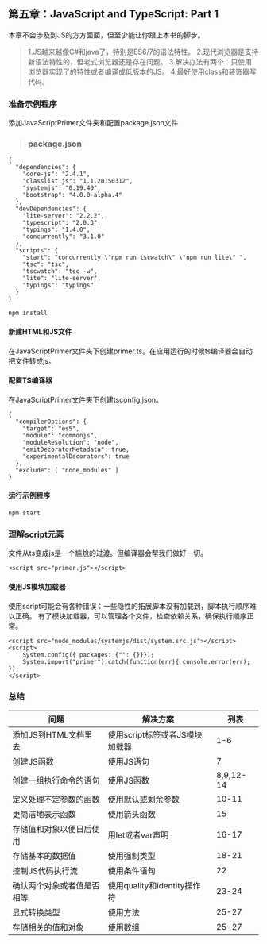 ## 第五章：JavaScript and TypeScript: Part 1
本章不会涉及到JS的方方面面，但至少能让你跟上本书的脚步。
>1.JS越来越像C#和java了，特别是ES6/7的语法特性。
2.现代浏览器是支持新语法特性的，但老式浏览器还是存在问题。
3.解决办法有两个：只使用浏览器实现了的特性或者编译成低版本的JS。
4.最好使用class和装饰器写代码。


### 准备示例程序
添加JavaScriptPrimer文件夹和配置package.json文件
><h3>package.json</h3>
```
{
  "dependencies": {
    "core-js": "2.4.1",
    "classlist.js": "1.1.20150312",
    "systemjs": "0.19.40",
    "bootstrap": "4.0.0-alpha.4"
  },
  "devDependencies": {
    "lite-server": "2.2.2",
    "typescript": "2.0.3",
    "typings": "1.4.0",
    "concurrently": "3.1.0"
  },
  "scripts": {
    "start": "concurrently \"npm run tscwatch\" \"npm run lite\" ",
    "tsc": "tsc",
    "tscwatch": "tsc -w",
    "lite": "lite-server",
    "typings": "typings"
  }
}
```

```
npm install
```
#### 新建HTML和JS文件
在JavaScriptPrimer文件夹下创建primer.ts。在应用运行的时候ts编译器会自动把文件转成js。
#### 配置TS编译器
在JavaScriptPrimer文件夹下创建tsconfig.json。
```
{
  "compilerOptions": {
    "target": "es5",
    "module": "commonjs",
    "moduleResolution": "node",
    "emitDecoratorMetadata": true,
    "experimentalDecorators": true
  },
  "exclude": [ "node_modules" ]
}
```
#### 运行示例程序
```
npm start
```

### 理解script元素
文件从ts变成js是一个尴尬的过渡。但编译器会帮我们做好一切。
```
<script src="primer.js"></script>
```

#### 使用JS模块加载器
使用script可能会有各种错误：一些隐性的拓展脚本没有加载到，脚本执行顺序难以正确。
有了模块加载器，可以管理各个文件，检查依赖关系，确保执行顺序正常。
```
<script src="node_modules/systemjs/dist/system.src.js"></script>
<script>
    System.config({ packages: {"": {}}});
    System.import("primer").catch(function(err){ console.error(err); });
</script>
```

### 总结
| 问题 | 解决方案 | 列表 |
| --- | --- | --- | 
| 添加JS到HTML文档里去 | 使用script标签或者JS模块加载器| 1-6 |
| 创建JS函数 | 使用JS语句 | 7 | 
| 创建一组执行命令的语句 | 使用JS函数 | 8,9,12-14 | 
| 定义处理不定参数的函数 | 使用默认或剩余参数 | 10-11 | 
| 更简洁地表示函数 | 使用箭头函数 | 15 | 
| 存储值和对象以便日后使用 | 用let或者var声明 | 16-17 | 
| 存储基本的数据值 | 使用强制类型 | 18-21 | 
| 控制JS代码执行流 | 使用条件语句 | 22 | 
| 确认两个对象或者值是否相等 | 使用quality和identity操作符 | 23-24 | 
| 显式转换类型 | 使用<type>方法 | 25-27 | 
| 存储相关的值和对象 | 使用数组 | 25-27 | 